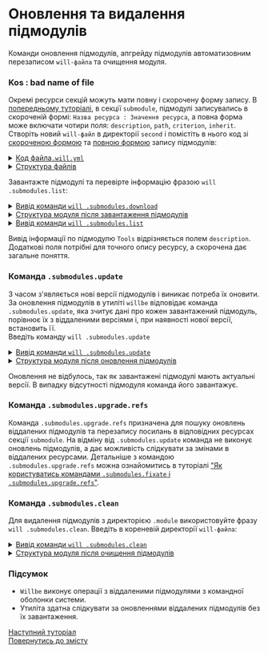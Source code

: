 # Оновлення та видалення підмодулів

Команди оновлення підмодулів, апгрейду підмодулів автоматизовним перезаписом <code>will-файла</code> та очищення модуля.

### Kos : bad name of file

Окремі ресурси секцій можуть мати повну і скорочену форму запису. В [попередньому туторіалі](FirstWillFile.md#first-modules), в секції `submodule`, підмодулі записувались в скороченій формі: `Назва ресурса : Значення ресурса`, а повна форма може включати чотири поля: `description`, `path`, `criterion`, `inherit`.   
Створіть новий `will-файл` в директорії `second` і помістіть в нього код зі [скороченою формою](#short-form) та [повною формою](#full-form) запису підмодулів:

<details>
  <summary><u>Код файла<code>.will.yml</code></u></summary>

```yaml
about :

    name : upgradeAndClean
    description : "Upgrade and clean modules"
    version : 0.0.1

submodule :

    Tools :
       path : git+https:///github.com/Wandalen/wTools.git/out/wTools#master  # повна (розширена) форма запису
       description : 'Import willbe tools'                                    
    PathFundamentals : git+https:///github.com/Wandalen/wPathFundamentals.git/out/wPathFundamentals#master  # скорочена форма запису

```

</details>

<details>
  <summary><u>Структура файлів</u></summary>

```
second              
   └── .will.yml     

```

</details>

Завантажте підмодулі та перевірте інформацію фразою `will .submodules.list`:

<details>
  <summary><u>Вивід команди <code>will .submodules.download</code></u></summary>

```
[user@user ~]$ will .submodules.download
...
   . Read : /path_to_file/.module/Tools/out/wTools.out.will.yml
   + module::Tools was downloaded in 15.421s
   . Read : /path_to_file/.module/PathFundamentals/out/wPathFundamentals.out.will.yml
   + module::PathFundamentals was downloaded in 3.606s
 + 2/2 submodule(s) of module::upgradeAndClean were downloaded in 19.035s

```  
</details>

<details>
  <summary><u>Структура модуля після завантаження підмодулів</u></summary>

```
second
   ├── .module
   │      ├── Tools
   │      └── PathFundamentals
   └── .will.yml

```

</details>

<details>
  <summary><u>Вивід команди <code>will .submodules.list</code></u></summary>

```
[user@user ~]$ will .submodules.download
...
submodule::Tools
  path : git+https:///github.com/Wandalen/wTools.git/out/wTools#master
  description : Import willbe tools
  isDownloaded : true
  Exported builds : [ 'proto.export' ]

submodule::PathFundamentals
  path : git+https:///github.com/Wandalen/wPathFundamentals.git/out/wPathFundamentals#master
  isDownloaded : true
  Exported builds : [ 'proto.export' ]

```

</details>

Вивід інформації по підмодулю `Tools` відрізняється полем `description`. Додаткові поля потрібні для точного опису ресурсу, а скорочена дає загальне поняття.

### <a name="submodules-update"></a> Команда `.submodules.update`    
З часом з'являється нові версії підмодулів і виникає потреба їх оновити. За оновлення підмодулів в утиліті `willbe` відповідає команда `.submodules.update`, яка зчитує дані про кожен завантажений підмодуль, порівнює їх з віддаленими версіями і, при наявності нової версії, встановить її.  
Введіть команду `will .submodules.update`

<details>
  <summary><u>Вивід команди <code>will .submodules.update</code></u></summary>

```
[user@user ~]$ will .submodules.update
...
 + 0/2 submodule(s) of module::first were upgraded in 3.121s

```

</details>

<details>
  <summary><u>Структура модуля після оновлення підмодулів</u></summary>

```
.
├── .module
│      ├── Tools
│      └── PathFundamentals
└── .will.yml

```

</details>

Оновлення не відбулось, так як завантажені підмодулі мають актуальні версії. В випадку відсутності підмодуля команда його завантажує.  

### Команда `.submodules.upgrade.refs`  
Команда `.submodules.upgrade.refs` призначена для пошуку оновлень віддалених підмодулів та перезапису посилань в відповідних ресурсах секції `submodule`. На відміну від `.submodules.update` команда не виконує оновлень підмодулів, а дає можливість слідкувати за змінами в віддалених ресурсами. Детальніше з командою `.submodules.upgrade.refs` можна ознайомитись в туторіалі ["Як користуватись командами `.submodules.fixate` і `.submodules.upgrade.refs`"](SubmodulesVersionControl.md).

### <a name="submodules-cleaning"></a> Команда `.submodules.clean`    
Для видалення підмодулів з директорією `.module` використовуйте фразу `will .submodules.clean`. Введіть в кореневій директорії `will-файла`:

<details>
  <summary><u>Вивід команди <code>will .submodules.clean</code></u></summary>

```
[user@user ~]$ will .submodules.clean
...
 - Clean deleted 252 file(s) in 0.907s

```

</details>

<details>
  <summary><u>Структура модуля після очищення підмодулів</u></summary>

```
second              
   └── .will.yml     

```

</details>

### Підсумок
- `Willbe` виконує операції з віддаленими підмодулями з командної оболонки системи.  
- Утиліта здатна слідкувати за оновленнями віддалених підмодулів без їх завантаження.

[Наступний туторіал](Build.md)  
[Повернутись до змісту](../README.md#tutorials)

